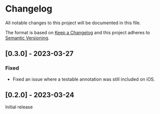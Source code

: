 # Changelog

All notable changes to this project will be documented in this file.

The format is based on [Keep a Changelog](http://keepachangelog.com/en/1.0.0/)
and this project adheres to [Semantic Versioning](http://semver.org/spec/v2.0.0.html).

## [0.3.0] - 2023-03-27

### Fixed

- Fixed an issue where a testable annotation was still included on iOS.

## [0.2.0] - 2023-03-24

Initial release
